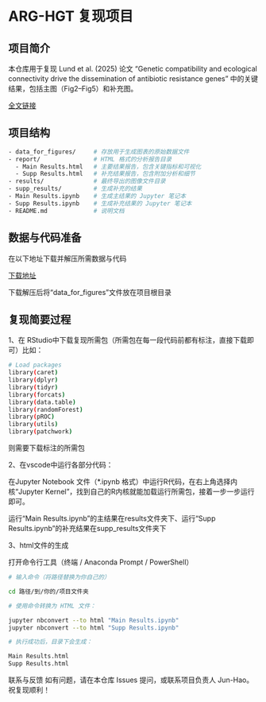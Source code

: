 # ARG-HGT 复现项目

## 项目简介

本仓库用于复现 Lund et al. (2025) 论文 “Genetic compatibility and ecological connectivity drive the dissemination of antibiotic resistance genes” 中的关键结果，包括主图（Fig2–Fig5）和补充图。

[全文链接](https://www.nature.com/articles/s41467-025-57825-3)



## 项目结构

```bash
- data_for_figures/     # 存放用于生成图表的原始数据文件
- report/               # HTML 格式的分析报告目录
  - Main Results.html   # 主要结果报告，包含关键指标和可视化
  - Supp Results.html   # 补充结果报告，包含附加分析和细节
- results/              # 最终导出的图像文件目录
- supp_results/         # 生成补充的结果
- Main Results.ipynb    # 生成主结果的 Jupyter 笔记本
- Supp Results.ipynb    # 生成补充结果的 Jupyter 笔记本
- README.md             # 说明文档
```




## 数据与代码准备

在以下地址下载并解压所需数据与代码

[下载地址](https://zenodo.org/records/14901409)

下载解压后将“data_for_figures”文件放在项目根目录

## 复现简要过程

1、在 RStudio中下载复现所需包（所需包在每一段代码前都有标注，直接下载即可）比如：

```bash
# Load packages
library(caret)
library(dplyr)
library(tidyr)
library(forcats)
library(data.table)
library(randomForest)
library(pROC)
library(utils)
library(patchwork)
```

则需要下载标注的所需包

2、在vscode中运行各部分代码：

在Jupyter Notebook 文件（*.ipynb 格式）中运行R代码，在右上角选择内核“Jupyter Kernel”，找到自己的R内核就能加载运行所需包，接着一步一步运行即可。

运行“Main Results.ipynb”的主结果在results文件夹下、运行“Supp Results.ipynb”的补充结果在supp_results文件夹下

3、html文件的生成

打开命令行工具（终端 / Anaconda Prompt / PowerShell）

```bash
# 输入命令（将路径替换为你自己的）

cd 路径/到/你的/项目文件夹

# 使用命令转换为 HTML 文件：

jupyter nbconvert --to html "Main Results.ipynb"
jupyter nbconvert --to html "Supp Results.ipynb"

# 执行成功后，目录下会生成：

Main Results.html
Supp Results.html

```


联系与反馈
如有问题，请在本仓库 Issues 提问，或联系项目负责人 Jun-Hao。 祝复现顺利！
